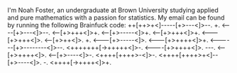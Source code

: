 I'm Noah Foster, an undergraduate at Brown University studying applied and pure mathematics with a passion for statistics. 
My email can be found by running the following Brainfuck code:
++[++>+<]-----[+>---<]>--.
+.
<----[+>---<]>--.
<--[+>+++<]>+.
<--[+>-----<]>+.
<--[+>+++<]>+.
<---[+>+++<]>.
<--[+>++<]>.
+.
<---[+>-----<]>.
<---[+>++++<]>+.
<------[+>--------<]>--.
<+++++++[->+++++<]>-.
<----[+>++++<]>.
---.
<--[+>++++<]>.
<--[+>----<]>-.
<++++[++++>-<]>-.
<++++[++++>+<]--[+>----<]>.
-.
<++++[->++++<]>+.
